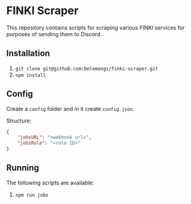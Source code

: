 # FINKI Scraper

This repository contains scripts for scraping various FINKI services for purposes of sending them to Discord.

## Installation

1. `git clone git@github.com:Delemangi/finki-scraper.git`
2. `npm install`

## Config

Create a `config` folder and in it create `config.json`.

Structure:

```json
{
    "jobsURL": "<webhook url>",
    "jobsRole": "<role ID>"
}
```

## Running

The following scripts are available:

1. `npm run jobs`
